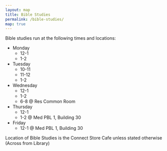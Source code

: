 ```yaml
---
layout: map
title: Bible Studies
permalink: /bible-studies/
map: true
---
```


Bible studies run at the following times and locations:

- Monday
    - 12-1
    - 1-2
- Tuesday
    - 10-11
    - 11-12
    - 1-2
- Wednesday
    - 12-1
    - 1-2
    - 6-8 @ Res Common Room
- Thursday
    - 12-1
    - 1-2 @ Med PBL 1, Building 30
- Friday
    - 12-1 @ Med PBL 1, Building 30

Location of Bible Studies is the Connect Store Cafe unless stated otherwise
(Across from Library)
